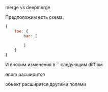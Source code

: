 merge vs deepmerge

Предположим есть схема:
```js
{
    foo: {
        bar: [
            
        ]
    }
}
```

И вносим изменения в `` следующим diff'ом

enum расширится

объект расширится другими полями